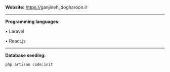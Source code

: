 **Website:** [https://g]()anjineh_dogharoon.ir

---

**Programming languages:**

• Laravel

• React.js

---

**Database seeding:**

`php artisan code:init`
